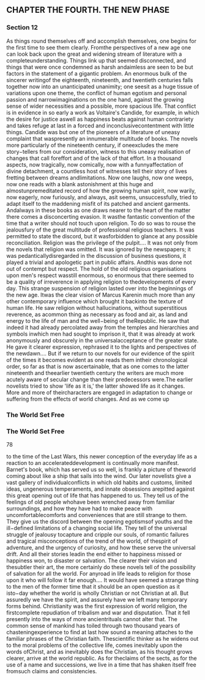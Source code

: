 ## CHAPTER THE FOURTH. THE NEW PHASE

### Section 12

As things round themselves off and accomplish themselves, one begins for the first time to see them clearly. Fromthe perspectives of a new age one can look back upon the great and widening stream of literature with a completeunderstanding. Things link up that seemed disconnected, and things that were once condemned as harsh andaimless are seen to be but factors in the statement of a gigantic problem. An enormous bulk of the sincerer writingof the eighteenth, nineteenth, and twentieth centuries falls together now into an unanticipated unanimity; one seesit as a huge tissue of variations upon one theme, the conflict of human egotism and personal passion and narrowimaginations on the one hand, against the growing sense of wider necessities and a possible, more spacious life.
That conflict is in evidence in so early a work as Voltaire's Candide, for example, in which the desire for justice aswell as happiness beats against human contrariety and takes refuge at last in a forced and inconclusivecontentment with little things. Candide was but one of the pioneers of a literature of uneasy complaint that waspresently an innumerable multitude of books. The novels more particularly of the nineteenth century, if oneexcludes the mere story−tellers from our consideration, witness to this uneasy realisation of changes that call foreffort and of the lack of that effort. In a thousand aspects, now tragically, now comically, now with a funnyaffectation of divine detachment, a countless host of witnesses tell their story of lives fretting between dreams andlimitations. Now one laughs, now one weeps, now one reads with a blank astonishment at this huge and almostunpremeditated record of how the growing human spirit, now warily, now eagerly, now furiously, and always, asit seems, unsuccessfully, tried to adapt itself to the maddening misfit of its patched and ancient garments. Andalways in these books as one draws nearer to the heart of the matter there comes a disconcerting evasion. It wasthe fantastic convention of the time that a writer should not touch upon religion. To do so was to rouse the jealousfury of the great multitude of professional religious teachers. It was permitted to state the discord, but it wasforbidden to glance at any possible reconciliation. Religion was the privilege of the pulpit....
It was not only from the novels that religion was omitted. It was ignored by the newspapers; it was pedanticallydisregarded in the discussion of business questions, it played a trivial and apologetic part in public affairs. Andthis was done not out of contempt but respect. The hold of the old religious organisations upon men's respect wasstill enormous, so enormous that there seemed to be a quality of irreverence in applying religion to thedevelopments of every day. This strange suspension of religion lasted over into the beginnings of the new age. Itwas the clear vision of Marcus Karenin much more than any other contemporary influence which brought it backinto the texture of human life. He saw religion without hallucinations, without superstitious reverence, as acommon thing as necessary as food and air, as land and energy to the life of man and the well−being of theRepublic. He saw that indeed it had already percolated away from the temples and hierarchies and symbols inwhich men had sought to imprison it, that it was already at work anonymously and obscurely in the universalacceptance of the greater state. He gave it clearer expression, rephrased it to the lights and perspectives of the newdawn....
But if we return to our novels for our evidence of the spirit of the times it becomes evident as one reads them intheir chronological order, so far as that is now ascertainable, that as one comes to the latter nineteenth and theearlier twentieth century the writers are much more acutely aware of secular change than their predecessors were.The earlier novelists tried to show 'life as it is,' the latter showed life as it changes. More and more of theircharacters are engaged in adaptation to change or suffering from the effects of world changes. And as we come up
### The World Set Free

### The World Set Free
78


to the time of the Last Wars, this newer conception of the everyday life as a reaction to an accelerateddevelopment is continually more manifest. Barnet's book, which has served us so well, is frankly a picture of theworld coming about like a ship that sails into the wind. Our later novelists give a vast gallery of individualconflicts in which old habits and customs, limited ideas, ungenerous temperaments, and innate obsessions arepitted against this great opening out of life that has happened to us. They tell us of the feelings of old people whohave been wrenched away from familiar surroundings, and how they have had to make peace with uncomfortablecomforts and conveniences that are still strange to them. They give us the discord between the opening egotismsof youths and the ill−defined limitations of a changing social life. They tell of the universal struggle of jealousy tocapture and cripple our souls, of romantic failures and tragical misconceptions of the trend of the world, of thespirit of adventure, and the urgency of curiosity, and how these serve the universal drift. And all their stories leadin the end either to happiness missed or happiness won, to disaster or salvation. The clearer their vision and thesubtler their art, the more certainly do these novels tell of the possibility of salvation for all the world. For anyroad in life leads to religion for those upon it who will follow it far enough....
It would have seemed a strange thing to the men of the former time that it should be an open question as it isto−day whether the world is wholly Christian or not Christian at all. But assuredly we have the spirit, and assurely have we left many temporary forms behind. Christianity was the first expression of world religion, the firstcomplete repudiation of tribalism and war and disputation. That it fell presently into the ways of more ancientrituals cannot alter that. The common sense of mankind has toiled through two thousand years of chasteningexperience to find at last how sound a meaning attaches to the familiar phrases of the Christian faith. Thescientific thinker as he widens out to the moral problems of the collective life, comes inevitably upon the words ofChrist, and as inevitably does the Christian, as his thought grows clearer, arrive at the world republic. As for theclaims of the sects, as for the use of a name and successions, we live in a time that has shaken itself free fromsuch claims and consistencies.